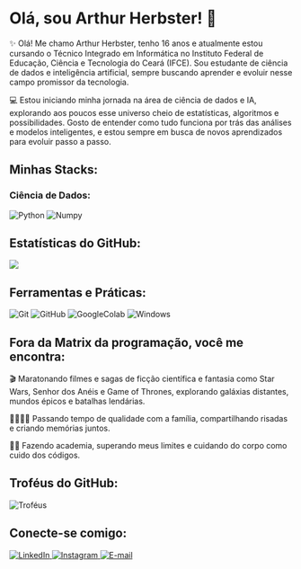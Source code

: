 # Olá, sou Arthur Herbster! 👋
✨ Olá! Me chamo Arthur Herbster, tenho 16 anos e atualmente estou cursando o Técnico Integrado em Informática no Instituto Federal de Educação, Ciência e Tecnologia do Ceará (IFCE).
Sou estudante de ciência de dados e inteligência artificial, sempre buscando aprender e evoluir nesse campo promissor da tecnologia.

💻 Estou iniciando minha jornada na área de ciência de dados e IA, explorando aos poucos esse universo cheio de estatísticas, algoritmos e possibilidades. Gosto de entender como tudo funciona por trás das análises e modelos inteligentes, e estou sempre em busca de novos aprendizados para evoluir passo a passo.
## Minhas Stacks:
### Ciência de Dados:
![Python](https://img.shields.io/badge/python-00004d?style=for-the-badge&logo=python&logoColor=white)
![Numpy](https://img.shields.io/badge/numpy-%23013243.svg?style=for-the-badge&logo=numpy&logoColor=white)

## Estatísticas do GitHub:
![](https://github-readme-stats.vercel.app/api/top-langs/?username=DevHerbster&theme=dark&hide_border=false&layout=compact)


## Ferramentas e Práticas:
![Git](https://img.shields.io/badge/Git-2f2f2f?style=for-the-badge&logo=git&logoColor=white)
![GitHub](https://img.shields.io/badge/GitHub-181717?style=for-the-badge&logo=github&logoColor=white)
![GoogleColab](https://img.shields.io/badge/Google%20Colab-000000?style=for-the-badge&logo=googlecolab&logoColor=F9A825)
![Windows](https://img.shields.io/badge/Windows-212121?style=for-the-badge&logo=windows&logoColor=white)


 ## Fora da Matrix da programação, você me encontra:

🎬 Maratonando filmes e sagas de ficção científica e fantasia como Star Wars, Senhor dos Anéis e Game of Thrones, explorando galáxias distantes, mundos épicos e batalhas lendárias.

👨‍👩‍👧‍👦 Passando tempo de qualidade com a família, compartilhando risadas e criando memórias juntos.

🏋‍♂ Fazendo academia, superando meus limites e cuidando do corpo como cuido dos códigos.

## Troféus do GitHub:
![Troféus](https://github-profile-trophy.vercel.app/?username=DevHerbster&&theme=radical&no-bg=true&margin-w=10&margin-h=10&row=1&column=6)


<h2>Conecte-se comigo:</h2>

<p>
  <a href="https://www.linkedin.com/in/arthur-herbster-undefined-97ab49301/" target="_blank">
    <img src="https://img.shields.io/badge/LinkedIn-1C1C1C?style=for-the-badge&logo=linkedin&logoColor=white" alt="LinkedIn">
  </a>

  <a href="https://www.instagram.com/arthrrzz__/" target="_blank">
    <img src="https://img.shields.io/badge/Instagram-1C1C1C?style=for-the-badge&logo=instagram&logoColor=white" alt="Instagram">
  </a>

  <a href="mailto:arthur20092020@gmail.com">
    <img src="https://img.shields.io/badge/Gmail-1C1C1C?style=for-the-badge&logo=gmail&logoColor=white" alt="E-mail">
  </a>
</p>
